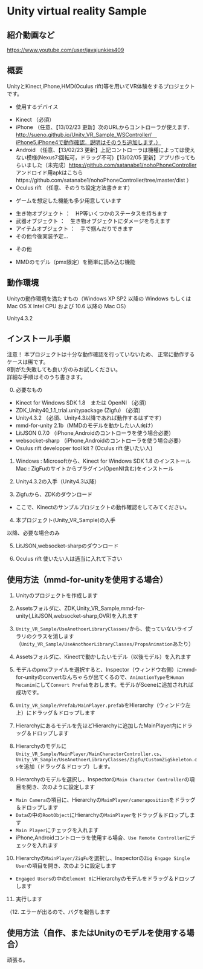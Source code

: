 # Unity virtual reality Sample

## 紹介動画など

https://www.youtube.com/user/javajunkies409

## 概要

UnityとKinect,iPhone,HMD(Oculus rift)等を用いてVR体験をするプロジェクトです。  
  
- 使用するデバイス
 + Kinect	（必須）
 + iPhone	（任意、【13/02/23 更新】次のURLからコントローラが使えます．http://sueno.github.io/Unity_VR_Sample_WSController/　iPhone5,iPhone4で動作確認．説明はそのうち追加します．）
 + Android	（任意、【13/02/23 更新】上記コントローラは機種によっては使えない模様(Nexus7:回転可，ドラッグ不可)【13/02/05 更新】アプリ作ってもらいました（未完成）https://github.com/satanabe1/nohoPhoneController
 			アンドロイド用apkはこちらhttps://github.com/satanabe1/nohoPhoneController/tree/master/dist
 			）
 + Oculus rift	（任意、そのうち設定方法書きます）

- ゲームを想定した機能も多少用意しています  
 + 生き物オブジェクト	：　HP等いくつかのステータスを持ちます
 + 武器オブジェクト	：　生き物オブジェクトにダメージを与えます
 + アイテムオブジェクト	：　手で掴んだりできます
 + その他今後実装予定...
  
- その他
 + MMDのモデル（pmx限定）を簡単に読み込む機能

## 動作環境

Unityの動作環境を満たすもの（Windows XP SP2 以降の Windows もしくは Mac OS X Intel CPU および 10.6 以降の Mac OS）
  
Unity4.3.2  
  
## インストール手順

注意！
本プロジェクトは十分な動作確認を行っていないため、
正常に動作するケースは稀です。  
8割がた失敗しても良い方のみお試しください。  
詳細な手順はそのうち書きます。  

0. 必要なもの
 + Kinect for Windows SDK 1.8　または OpenNI	（必須）
 + ZDK_Unity40_1.1_trial.unitypackage (Zigfu)		 （必須）
 + Unity4.3.2		 （必須、Unity4.3以降であれば動作するはずです）
 + mmd-for-unity 2.1b（MMDのモデルを動かしたい人向け）
 + LitJSON 0.7.0	 （iPhone,Androidのコントローラを使う場合必要）
 + websocket-sharp	 （iPhone,Androidのコントローラを使う場合必要）
 + Osulus rift developper tool kit ? (Oculus rift 使いたい人)

1. Windows : Microsoftから、Kinect for Windows SDK 1.8 のインストール  
	Mac : ZigFuのサイトからプラグイン(OpenNI含む)をインストール

2. Unity4.3.2の入手（Unity4.3以降）

3. Zigfuから、ZDKのダウンロード
 + ここで、Kinectのサンプルプロジェクトの動作確認をしてみてください。

4. 本プロジェクト(Unity_VR_Sample)の入手
  
以降、必要な場合のみ  
  
5. LitJSON,websocket-sharpのダウンロード

6. Oculus rift 使いたい人は適当に入れて下さい

## 使用方法（mmd-for-unityを使用する場合）

1. Unityのプロジェクトを作成します

2. Assetsフォルダに、ZDK,Unity_VR_Sample,mmd-for-unity(,LitJSON,websocket-sharp,OVR)を入れます

3. `Unity_VR_Sample/UseAnothoerLibraryClasses/`から、使っていないライブラリのクラスを消します
	（`Unity_VR_Sample/UseAnothoerLibraryClasses/PropsAnimation`あたり）

4. Assetsフォルダに、Kinectで動かしたいモデル（以後モデル）を入れます

5. モデルのpmxファイルを選択すると、Inspector（ウィンドウ右側）にmmd-for-unityのconvertなんちゃらが出てくるので、`AnimationType`を`Human Mecanim`にして`Convert Prefab`をおします。モデルがSceneに追加されれば成功です。

6. `Unity_VR_Sample/Prefab/MainPlayer.prefab`をHierarchy（ウィンドウ左上）にドラッグ＆ドロップします

7. Hierarchyにあるモデルを先ほどHierarchyに追加したMainPlayer内にドラッグ＆ドロップします

8. Hierarchyのモデルに`Unity_VR_Sample/MainPlayer/MainCharactorController.cs`、`Unity_VR_Sample/UseAnothoerLibraryClasses/Zigfu/CustomZigSkeleton.cs`を追加（ドラッグ＆ドロップ）します。

9. Hierarchyのモデルを選択し、Inspectorの`Main Charactor Controller`の項目を開き、次のように設定します
 + `Main Camera`の項目に、Hierarchyの`MainPlayer/cameraposition`をドラッグ＆ドロップします
 + `Data`の中の`RootObject`にHierarchyの`MainPlayer`をドラッグ＆ドロップします
 + `Main Player`にチェックを入れます
 + iPhone,Androidコントローラを使用する場合、`Use Remote Controller`にチェックを入れます

10. Hierarchyの`MainPlayer/ZigFu`を選択し、Inspectorの`Zig Engage Single User`の項目を開き、次のように設定します
 + `Engaged Users`の中の`Element 0`にHierarchyのモデルをドラッグ＆ドロップします

11. 実行します

（12. エラーが出るので、バグを報告します

## 使用方法（自作、またはUnityのモデルを使用する場合）

頑張る。